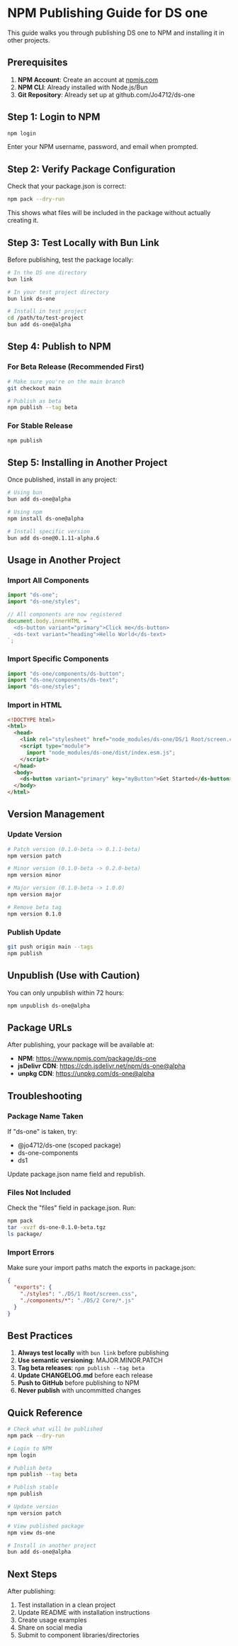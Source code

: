 # NPM Publishing Guide for DS one

This guide walks you through publishing DS one to NPM and installing it in other projects.

## Prerequisites

1. **NPM Account**: Create an account at [npmjs.com](https://www.npmjs.com)
2. **NPM CLI**: Already installed with Node.js/Bun
3. **Git Repository**: Already set up at github.com/Jo4712/ds-one

## Step 1: Login to NPM

```bash
npm login
```

Enter your NPM username, password, and email when prompted.

## Step 2: Verify Package Configuration

Check that your package.json is correct:

```bash
npm pack --dry-run
```

This shows what files will be included in the package without actually creating it.

## Step 3: Test Locally with Bun Link

Before publishing, test the package locally:

```bash
# In the DS one directory
bun link

# In your test project directory
bun link ds-one

# Install in test project
cd /path/to/test-project
bun add ds-one@alpha
```

## Step 4: Publish to NPM

### For Beta Release (Recommended First)

```bash
# Make sure you're on the main branch
git checkout main

# Publish as beta
npm publish --tag beta
```

### For Stable Release

```bash
npm publish
```

## Step 5: Installing in Another Project

Once published, install in any project:

```bash
# Using bun
bun add ds-one@alpha

# Using npm
npm install ds-one@alpha

# Install specific version
bun add ds-one@0.1.11-alpha.6
```

## Usage in Another Project

### Import All Components

```javascript
import "ds-one";
import "ds-one/styles";

// All components are now registered
document.body.innerHTML = `
  <ds-button variant="primary">Click me</ds-button>
  <ds-text variant="heading">Hello World</ds-text>
`;
```

### Import Specific Components

```javascript
import "ds-one/components/ds-button";
import "ds-one/components/ds-text";
import "ds-one/styles";
```

### Import in HTML

```html
<!DOCTYPE html>
<html>
  <head>
    <link rel="stylesheet" href="node_modules/ds-one/DS/1 Root/screen.css" />
    <script type="module">
      import "node_modules/ds-one/dist/index.esm.js";
    </script>
  </head>
  <body>
    <ds-button variant="primary" key="myButton">Get Started</ds-button>
  </body>
</html>
```

## Version Management

### Update Version

```bash
# Patch version (0.1.0-beta -> 0.1.1-beta)
npm version patch

# Minor version (0.1.0-beta -> 0.2.0-beta)
npm version minor

# Major version (0.1.0-beta -> 1.0.0)
npm version major

# Remove beta tag
npm version 0.1.0
```

### Publish Update

```bash
git push origin main --tags
npm publish
```

## Unpublish (Use with Caution)

You can only unpublish within 72 hours:

```bash
npm unpublish ds-one@alpha
```

## Package URLs

After publishing, your package will be available at:

- **NPM**: https://www.npmjs.com/package/ds-one
- **jsDelivr CDN**: https://cdn.jsdelivr.net/npm/ds-one@alpha
- **unpkg CDN**: https://unpkg.com/ds-one@alpha

## Troubleshooting

### Package Name Taken

If "ds-one" is taken, try:

- @jo4712/ds-one (scoped package)
- ds-one-components
- ds1

Update package.json name field and republish.

### Files Not Included

Check the "files" field in package.json. Run:

```bash
npm pack
tar -xvzf ds-one-0.1.0-beta.tgz
ls package/
```

### Import Errors

Make sure your import paths match the exports in package.json:

```json
{
  "exports": {
    "./styles": "./DS/1 Root/screen.css",
    "./components/*": "./DS/2 Core/*.js"
  }
}
```

## Best Practices

1. **Always test locally** with `bun link` before publishing
2. **Use semantic versioning**: MAJOR.MINOR.PATCH
3. **Tag beta releases**: `npm publish --tag beta`
4. **Update CHANGELOG.md** before each release
5. **Push to GitHub** before publishing to NPM
6. **Never publish** with uncommitted changes

## Quick Reference

```bash
# Check what will be published
npm pack --dry-run

# Login to NPM
npm login

# Publish beta
npm publish --tag beta

# Publish stable
npm publish

# Update version
npm version patch

# View published package
npm view ds-one

# Install in another project
bun add ds-one@alpha
```

## Next Steps

After publishing:

1. Test installation in a clean project
2. Update README with installation instructions
3. Create usage examples
4. Share on social media
5. Submit to component libraries/directories
